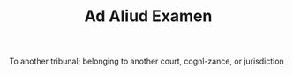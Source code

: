 ---
title: Ad Aliud Examen
letter: A
permalink: "/definitions/bld-ad-aliud-examen.html"
body: To another tribunal; belonging to another court, cognl-zance, or jurisdiction
published_at: '2018-07-07'
source: Black's Law Dictionary 2nd Ed (1910)
layout: post
---